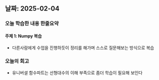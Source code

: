 ## 날짜: 2025-02-04


### 오늘 학습한 내용 한줄요약
#### 주제 1: Numpy 복습
- 다른사람에게 수업을 진행하듯이 정리를 해가며 스스로 질문해보는 방식으로 복습

### 오늘의 회고
- 유니버셜 함수파트는 선형대수의 이해 부족으로 좀더 학습이 필요해 보인다

